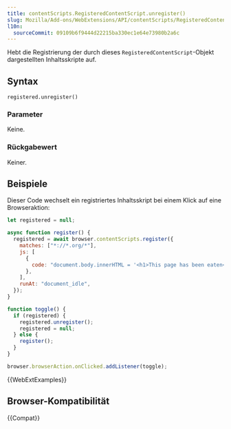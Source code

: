 ```yaml
---
title: contentScripts.RegisteredContentScript.unregister()
slug: Mozilla/Add-ons/WebExtensions/API/contentScripts/RegisteredContentScript/unregister
l10n:
  sourceCommit: 09109b6f9444d22215ba330ec1e64e73980b2a6c
---
```


Hebt die Registrierung der durch dieses `RegisteredContentScript`-Objekt dargestellten Inhaltsskripte auf.

## Syntax

```js-nolint
registered.unregister()
```

### Parameter

Keine.

### Rückgabewert

Keiner.

## Beispiele

Dieser Code wechselt ein registriertes Inhaltsskript bei einem Klick auf eine Browseraktion:

```js
let registered = null;

async function register() {
  registered = await browser.contentScripts.register({
    matches: ["*://*.org/*"],
    js: [
      {
        code: "document.body.innerHTML = '<h1>This page has been eaten<h1>'",
      },
    ],
    runAt: "document_idle",
  });
}

function toggle() {
  if (registered) {
    registered.unregister();
    registered = null;
  } else {
    register();
  }
}

browser.browserAction.onClicked.addListener(toggle);
```

{{WebExtExamples}}

## Browser-Kompatibilität

{{Compat}}
